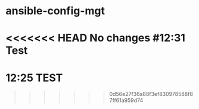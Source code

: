 # ansible-config-mgt
<<<<<<< HEAD
No changes
#12:31 Test
=======
# 12:25 TEST
>>>>>>> 0d56e27f36a88f3ef830978588f87ff61a959d74
